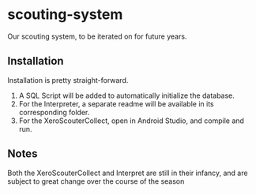 # scouting-system

Our scouting system, to be iterated on for future years.

## Installation

Installation is pretty straight-forward.

1. A SQL Script will be added to automatically initialize the database.  
2. For the Interpreter, a separate readme will be available in its corresponding folder.  
3. For the XeroScouterCollect, open in Android Studio, and compile and run.  

## Notes

Both the XeroScouterCollect and Interpret are still in their infancy, and are subject to great change over the course of the season
